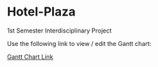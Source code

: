 # Hotel-Plaza
1st Semester Interdisciplinary Project

Use the following link to view / edit the Gantt chart:

[Gantt Chart Link](https://studkea-my.sharepoint.com/:x:/g/personal/octa0116_stud_kea_dk/EVwcdbjpNmBHmjo19Rj-BR4BVYMiduOTHO-NkRtZYfFz5A?e=DMKxUX)
